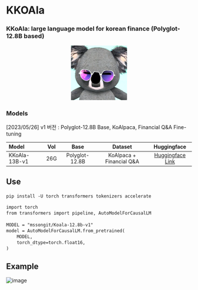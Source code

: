 # KKOAla

### KKoAla: large language model for korean finance (Polyglot-12.8B based)

<p align="center">
<a href=""><img src="src/imgs/koala.PNG" width="30%"></a>
</p>

### Models

[2023/05/26] v1 버전 : Polyglot-12.8B Base, KoAlpaca, Financial Q&A Fine-tuning




| Model                    | Vol | Base | Dataset |                    Huggingface                   |
| :----------------------- | :------: | :--------------------: | :----------------: | :----------------------------------------------------------: |
| KKoAla-13B-v1         | 26G  |      Polyglot-12.8B      |        KoAlpaca + Financial Q&A        | [Huggingface Link](https://huggingface.co/mssongit/Koala-12.8b-v1)|


## Use

~~~
pip install -U torch transformers tokenizers accelerate
~~~

~~~
import torch
from transformers import pipeline, AutoModelForCausalLM

MODEL = "mssongit/Koala-12.8b-v1"
model = AutoModelForCausalLM.from_pretrained(
    MODEL,
    torch_dtype=torch.float16,
)
~~~



## Example

![image](https://github.com/mssongit/KKOAla/assets/95903180/869efec4-0653-4f88-922e-59b7a7412ad0)
